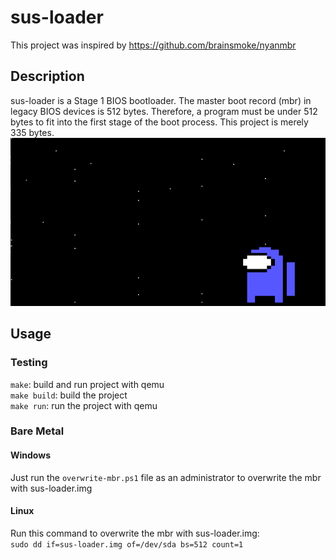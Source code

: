 # sus-loader
This project was inspired by https://github.com/brainsmoke/nyanmbr </br>
## Description
sus-loader is a Stage 1 BIOS bootloader. The master boot record (mbr) in legacy BIOS devices is 512 bytes. Therefore, a program must be under 512 bytes to fit into the first stage of the boot process. This project is merely 335 bytes. </br>
![](https://github.com/Msfv3n0m/sus-loader/blob/main/sus.PNG)

## Usage
### Testing
`make`: build and run project with qemu </br>
`make build`: build the project </br>
`make run`: run the project with qemu </br>
### Bare Metal
#### Windows
Just run the `overwrite-mbr.ps1` file as an administrator to overwrite the mbr with sus-loader.img
#### Linux
Run this command to overwrite the mbr with sus-loader.img: </br>
`sudo dd if=sus-loader.img of=/dev/sda bs=512 count=1`

